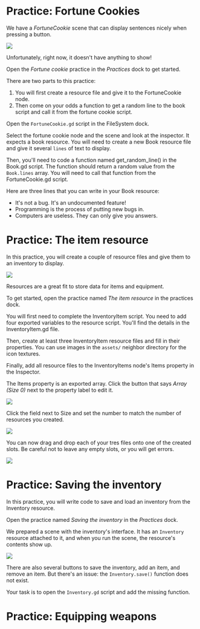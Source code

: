 # Practice: Fortune Cookies

We have a *FortuneCookie* scene that can display sentences nicely when pressing a button.

![](images/practice-fortune-cookie.gif)

Unfortunately, right now, it doesn't have anything to show!

Open the *Fortune cookie* practice in the *Practices* dock to get started.

There are two parts to this practice:

1. You will first create a resource file and give it to the FortuneCookie node.
2. Then come on your odds a function to get a random line to the book script and call it from the fortune cookie script.

Open the `FortuneCookie.gd` script in the FileSystem dock.

Select the fortune cookie node and the scene and look at the inspector. It expects a book resource. You will need to create a new Book resource file and give it several `lines` of text to display.

Then, you'll need to code a function named get_random_line() in the Book.gd script. The function should return a random value from the `Book.lines` array. You will need to call that function from the FortuneCookie.gd script.

Here are three lines that you can write in your Book resource:

- It's not a bug. It's an undocumented feature!
- Programming is the process of putting new bugs in.
- Computers are useless. They can only give you answers.

# Practice: The item resource

In this practice, you will create a couple of resource files and give them to an inventory to display.

![](images/practice-the-item-resource.png)

Resources are a great fit to store data for items and equipment.

To get started, open the practice named *The item resource* in the practices dock.

You will first need to complete the InventoryItem script. You need to add four exported variables to the resource script. You'll find the details in the InventoryItem.gd file.

Then, create at least three InventoryItem resource files and fill in their properties. You can use images in the `assets/` neighbor directory for the icon textures.

Finally, add all resource files to the InventoryItems node's Items property in the Inspector.

The Items property is an exported array. Click the button that says *Array (Size 0)* next to the property label to edit it.

![](images/practice-array-size-label.png)

Click the field next to Size and set the number to match the number of resources you created. 

![](images/practice-setting-array-size-inspector.png)

You can now drag and drop each of your tres files onto one of the created slots. Be careful not to leave any empty slots, or you will get errors.

![](images/practice-setting-array-resources-inspector.png)

# Practice: Saving the inventory

In this practice, you will write code to save and load an inventory from the Inventory resource.

Open the practice named *Saving the inventory* in the *Practices* dock.

We prepared a scene with the inventory's interface. It has an `Inventory` resource attached to it, and when you run the scene, the resource's contents show up.

![](images/practice-inventory-save.png)

There are also several buttons to save the inventory, add an item, and remove an item. But there's an issue: the `Inventory.save()` function does not exist.

Your task is to open the `Inventory.gd` script and add the missing function.

# Practice: Equipping weapons


